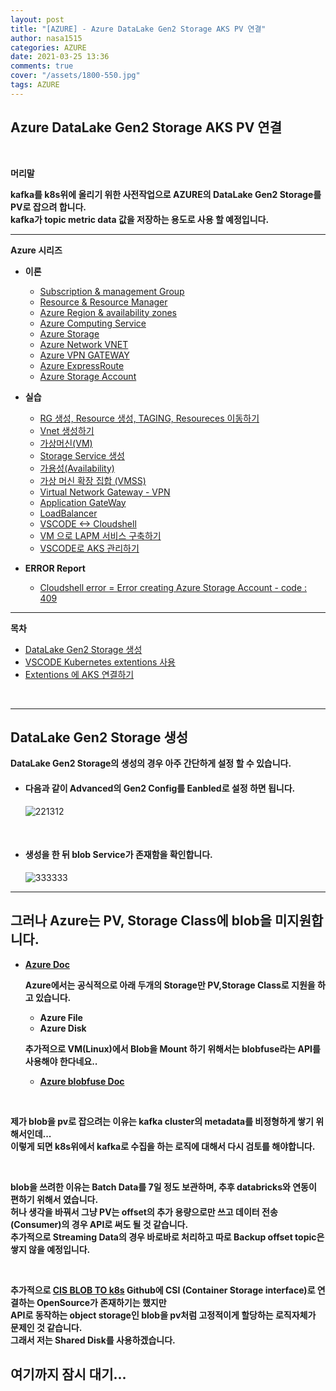 ```yaml
---
layout: post
title: "[AZURE] - Azure DataLake Gen2 Storage AKS PV 연결"
author: nasa1515
categories: AZURE
date: 2021-03-25 13:36
comments: true
cover: "/assets/1800-550.jpg"
tags: AZURE
---
```




## **Azure DataLake Gen2 Storage AKS PV 연결**


<br/>

**머리말**  

**kafka를 k8s위에 올리기 위한 사전작업으로 AZURE의 DataLake Gen2 Storage를 PV로 잡으려 합니다.**  
**kafka가 topic metric data 값을 저장하는 용도로 사용 할 예정입니다.**  





  


 
---


**Azure 시리즈**

* **이론**

    - [Subscription & management Group](https://nasa1515.github.io/azure/2021/01/21/azure.subscriptions.html)
    - [Resource & Resource Manager](https://nasa1515.github.io/azure/2021/01/22/azure-resoure.html)
    - [Azure Region & availability zones](https://nasa1515.github.io/azure/2021/01/22/azure.region.html)
    - [Azure Computing Service](https://nasa1515.github.io/azure/2021/01/25/azure.compute.html)
    - [Azure Storage](https://nasa1515.github.io/azure/2021/01/26/azure.storage.html)
    - [Azure Network VNET](https://nasa1515.github.io/azure/2021/01/26/azure-vnet.html)
    - [Azure VPN GATEWAY](https://nasa1515.github.io/azure/2021/01/27/Azure-VPN.html)
    - [Azure ExpressRoute](https://nasa1515.github.io/azure/2021/01/27/azure-expreroute.html)
    - [Azure Storage Account](https://nasa1515.github.io/azure/2021/02/08/storage2.html)


* **실습**

    - [RG 생성, Resource 생성, TAGING, Resoureces 이동하기](https://nasa1515.github.io/azure/2021/02/05/azure-resource2.html)
    - [Vnet 생성하기](https://nasa1515.github.io/azure/2021/02/05/vnet2.html)
    - [가상머신(VM)](https://nasa1515.github.io/azure/2021/02/08/VM2.html)
    - [Storage Service 생성](https://nasa1515.github.io/azure/2021/02/08/AZURE-Storageservice.html)
    - [가용성(Availability)](https://nasa1515.github.io/azure/2021/02/08/scale.html)
    - [가상 머신 확장 집합 (VMSS)](https://nasa1515.github.io/azure/2021/02/09/Azure-VMSS.html)   
    - [Virtual Network Gateway - VPN](https://nasa1515.github.io/azure/2021/02/09/Azure-vpngw.html)   
    - [Application GateWay](https://nasa1515.github.io/azure/2021/02/09/Azure-LB.html)   
    - [LoadBalancer](https://nasa1515.github.io/azure/2021/02/09/Azure-lb2.html)   
    - [VSCODE <-> Cloudshell](https://nasa1515.github.io/azure/2021/02/09/Azure-vdcode.html)   
    - [VM 으로 LAPM 서비스 구축하기](https://nasa1515.github.io/azure/2021/02/24/AZURE-WEB.html)   
    - [VSCODE로 AKS 관리하기](https://nasa1515.github.io/azure/2021/03/19/aks-vscode.html)

* **ERROR Report**  

    - [Cloudshell error = Error creating Azure Storage Account - code : 409](https://nasa1515.github.io/azure/2021/03/24/azure-cloudshellerror.html)

---



**목차**


- [DataLake Gen2 Storage 생성](#a1)
- [VSCODE Kubernetes extentions 사용](#a2)
- [Extentions 에 AKS 연결하기](#a3)

<br/>

--- 


## **DataLake Gen2 Storage 생성**  <a name="a1"></a>  
  

**DataLake Gen2 Storage의 생성의 경우 아주 간단하게 설정 할 수 있습니다.**  

* #### **다음과 같이 Advanced의 Gen2 Config를 Eanbled로 설정 하면 됩니다.** 

    ![221312](https://user-images.githubusercontent.com/69498804/112438395-325f2980-8d8b-11eb-80e0-e643d8f82a57.JPG)


<br/>  

* #### **생성을 한 뒤 blob Service가 존재함을 확인합니다.**  

    ![333333](https://user-images.githubusercontent.com/69498804/112443395-3fcae280-8d90-11eb-9519-04d8b7bd8281.JPG)

---

## **그러나 Azure는 PV, Storage Class에 blob을 미지원합니다.**   

* **[Azure Doc](https://kubernetes.io/docs/concepts/storage/storage-classes/#provisioner)**  

    **Azure에서는 공식적으로 아래 두개의 Storage만 PV,Storage Class로 지원을 하고 있습니다.**  

    * **Azure File**
    * **Azure Disk** 

    **추가적으로 VM(Linux)에서 Blob을 Mount 하기 위해서는 blobfuse라는 API를 사용해야 한다네요..**  

    * **[Azure blobfuse Doc](https://docs.microsoft.com/ko-kr/azure/storage/blobs/storage-how-to-mount-container-linux)**

<br/>

**제가 blob을 pv로 잡으려는 이유는 kafka cluster의 metadata를 비정형하게 쌓기 위해서인데...**  
**이렇게 되면 k8s위에서 kafka로 수집을 하는 로직에 대해서 다시 검토를 해야합니다.** 

<br/>

**blob을 쓰려한 이유는 Batch Data를 7일 정도 보관하며, 추후 databricks와 연동이 편하기 위해서 였습니다.**    
**허나 생각을 바꿔서 그냥 PV는 offset의 추가 용량으로만 쓰고 데이터 전송(Consumer)의 경우 API로 써도 될 것 같습니다.**  
**추가적으로 Streaming Data의 경우 바로바로 처리하고 따로 Backup offset topic은 쌓지 않을 예정입니다.**  

<br/>

**추가적으로 [CIS BLOB TO k8s](https://github.com/kubernetes-sigs/blob-csi-driver) Github에 CSI (Container Storage interface)로 연결하는 OpenSource가 존재하기는 했지만**  
**API로 동작하는 object storage인 blob을 pv처럼 고정적이게 할당하는 로직자체가 문제인 것 같습니다.**  
**그래서 저는 Shared Disk를 사용하겠습니다.**  


## 여기까지 잠시 대기...